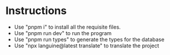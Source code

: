 # Instructions

- Use "pnpm i" to install all the requisite files.
- Use "pnpm run dev" to run the program
- Use "pnpm run types" to generate the types for the database
- Use "npx languine@latest translate" to translate the project